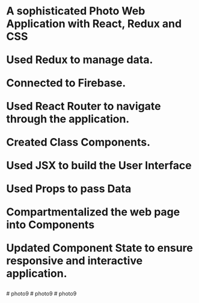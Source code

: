 <h1>
A sophisticated Photo Web Application with React, Redux and CSS

Used Redux to manage data.

Connected to Firebase.

Used React Router to navigate through the application.

Created Class Components.

Used JSX to build the User Interface

Used Props to pass Data

Compartmentalized the web page into Components

Updated Component State to ensure responsive and interactive application.
</h1># photo9
# photo9
# photo9
